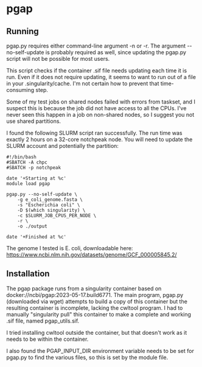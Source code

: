 # pgap

## Running

pgap.py requires either command-line argument -n or -r. The argument 
--no-self-update is probably required as well, since updating the 
pgap.py script will not be possible for most users.

This script checks if the container .sif file needs updating each time
it is run. Even if it does not require updating, it seems to want to
run out of a file in your .singularity/cache. I'm not certain how to
prevent that time-consuming step.

Some of my test jobs on shared nodes failed with errors from taskset,
and I suspect this is because the job did not have access to all the
CPUs. I've never seen this happen in a job on non-shared nodes, so
I suggest you not use shared partitions.

I found the following SLURM script ran successfully. The run time was exactly 
2 hours on a 32-core notchpeak node. You will need to update the SLURM
account and potentially the partition:

```
#!/bin/bash
#SBATCH -A chpc
#SBATCH -p notchpeak

date '+Starting at %c'
module load pgap

pgap.py --no-self-update \
	-g e_coli_genome.fasta \
	-s "Escherichia coli" \
	-D $(which singularity) \
	-c $SLURM_JOB_CPUS_PER_NODE \
	-r \
	-o ./output

date '+Finished at %c'
```
The genome I tested is E. coli, downloadable here:
https://www.ncbi.nlm.nih.gov/datasets/genome/GCF_000005845.2/

## Installation

The pgap package runs from a singularity container based on
docker://ncbi/pgap:2023-05-17.build6771. The main program, pgap.py
(downloaded via wget) attempts to build a copy of this container but the
resulting container is incomplete, lacking the cwltool program. I had to
manually "singularity pull" this container to make a complete and
working .sif file, named pgap_utils.sif.

I tried installing cwltool outside the container, but that doesn't work
as it needs to be within the container.

I also found the PGAP_INPUT_DIR environment variable needs to be set for
pgap.py to find the various files, so this is set by the module file.
